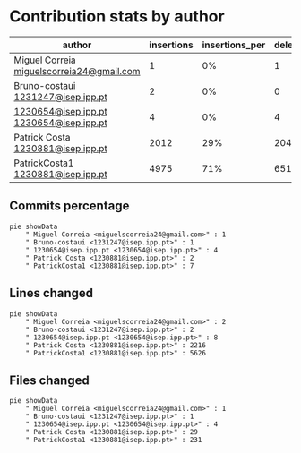 # Contribution stats by author 
|author|insertions|insertions_per|deletions|deletions_per|files|files_per|commits|commits_per|lines_changed|lines_changed_per|
|---|---|---|---|---|---|---|---|---|---|---|
| Miguel Correia <miguelscorreia24@gmail.com>|1|0%|1|0%|1|0%|1|7%|2|0%|
| Bruno-costaui <1231247@isep.ipp.pt>|2|0%|0|0%|1|0%|1|7%|2|0%|
| 1230654@isep.ipp.pt <1230654@isep.ipp.pt>|4|0%|4|0%|4|2%|4|27%|8|0%|
| Patrick Costa <1230881@isep.ipp.pt>|2012|29%|204|24%|29|11%|2|13%|2216|28%|
| PatrickCosta1 <1230881@isep.ipp.pt>|4975|71%|651|76%|231|87%|7|47%|5626|72%|

## Commits percentage
```mermaid
pie showData
    " Miguel Correia <miguelscorreia24@gmail.com>" : 1
    " Bruno-costaui <1231247@isep.ipp.pt>" : 1
    " 1230654@isep.ipp.pt <1230654@isep.ipp.pt>" : 4
    " Patrick Costa <1230881@isep.ipp.pt>" : 2
    " PatrickCosta1 <1230881@isep.ipp.pt>" : 7
```

## Lines changed
```mermaid
pie showData
    " Miguel Correia <miguelscorreia24@gmail.com>" : 2
    " Bruno-costaui <1231247@isep.ipp.pt>" : 2
    " 1230654@isep.ipp.pt <1230654@isep.ipp.pt>" : 8
    " Patrick Costa <1230881@isep.ipp.pt>" : 2216
    " PatrickCosta1 <1230881@isep.ipp.pt>" : 5626
```

## Files changed
```mermaid
pie showData
    " Miguel Correia <miguelscorreia24@gmail.com>" : 1
    " Bruno-costaui <1231247@isep.ipp.pt>" : 1
    " 1230654@isep.ipp.pt <1230654@isep.ipp.pt>" : 4
    " Patrick Costa <1230881@isep.ipp.pt>" : 29
    " PatrickCosta1 <1230881@isep.ipp.pt>" : 231
```
